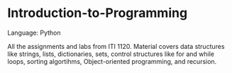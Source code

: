 # Introduction-to-Programming
Language: Python

All the assignments and labs from ITI 1120. Material covers data structures like strings, lists, dictionaries, sets, control structures like for and while loops, sorting algortihms, Object-oriented programming, and recursion.
